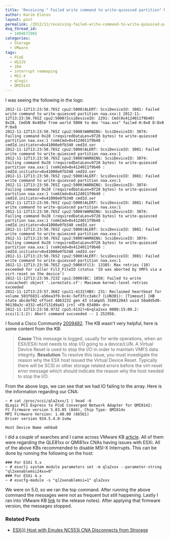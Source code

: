 ```yaml
---
title: 'Receiving " Failed write command to write-quiesced partition" Messages When Utilizing Qlogic QMI8142 CNA'
author: Karim Elatov
layout: post
permalink: /2012/11/receiving-failed-write-command-to-write-quiesced-partition-messages-when-utilizing-qlogic-qmi8142-cna/
dsq_thread_id:
  - 1404672902
categories:
  - Storage
  - VMware
tags:
  - FCoE
  - HS22V
  - ibm
  - interrupt remmaping
  - MSI-X
  - qlogic
  - QMI8142
---
```

I was seeing the following in the logs:

    2012-11-12T13:23:50.765Z cpu2:5000)ALERT: ScsiDeviceIO: 3081: Failed write command to write-quiesced partition naa.xxx:1 2012-11-12T13:23:50.765Z cpu2:5000)ScsiDeviceIO: 2291: Cmd(0x4124011f9b40) 0x28, CmdSN 0x405e from world 5000 to dev "naa.xxx" failed H:0x8 D:0x0 P:0x0
    2012-11-12T13:23:50.765Z cpu2:5000)WARNING: ScsiDeviceIO: 3074: Failing command 0x28 (requiredDataLen=9728 bytes) to write-quiesced partition naa.xxx:1 (vmkCmd=0x4124011f9b40 : cmdId.initiator=0x41000e0fb340 cmdId.ser
    2012-11-12T13:23:50.765Z cpu2:5000)ALERT: ScsiDeviceIO: 3081: Failed write command to write-quiesced partition naa.xxx:1
    2012-11-12T13:23:50.765Z cpu2:5000)WARNING: ScsiDeviceIO: 3074: Failing command 0x28 (requiredDataLen=9728 bytes) to write-quiesced partition naa.xxx:1 (vmkCmd=0x4124011f9b40 : cmdId.initiator=0x41000e0fb340 cmdId.ser
    2012-11-12T13:23:50.765Z cpu2:5000)ALERT: ScsiDeviceIO: 3081: Failed write command to write-quiesced partition naa.xxx:1
    2012-11-12T13:23:50.765Z cpu2:5000)WARNING: ScsiDeviceIO: 3074: Failing command 0x28 (requiredDataLen=9728 bytes) to write-quiesced partition naa.xxx:1 (vmkCmd=0x4124011f9b40 : cmdId.initiator=0x41000e0fb340 cmdId.ser
    2012-11-12T13:23:50.765Z cpu2:5000)ALERT: ScsiDeviceIO: 3081: Failed write command to write-quiesced partition naa.xxx:1
    2012-11-12T13:23:50.765Z cpu2:5000)WARNING: ScsiDeviceIO: 3074: Failing command 0x28 (requiredDataLen=9728 bytes) to write-quiesced partition naa.xxx:1 (vmkCmd=0x4124011f9b40 : cmdId.initiator=0x41000e0fb340 cmdId.ser
    2012-11-12T13:23:50.765Z cpu2:5000)ALERT: ScsiDeviceIO: 3081: Failed write command to write-quiesced partition naa.xxx:1
    2012-11-12T13:23:50.765Z cpu2:5000)WARNING: ScsiDeviceIO: 3074: Failing command 0x28 (requiredDataLen=9728 bytes) to write-quiesced partition naa.xxx:1 (vmkCmd=0x4124011f9b40 : cmdId.initiator=0x41000e0fb340 cmdId.ser
    2012-11-12T13:23:50.765Z cpu2:5000)ALERT: ScsiDeviceIO: 3081: Failed write command to write-quiesced partition naa.xxx:1
    2012-11-12T13:23:50.765Z cpu2:5000)Fil3: 13385: Max retries (10) exceeded for caller Fil3_FileIO (status 'IO was aborted by VMFS via a virt-reset on the device')
    2012-11-12T13:23:56.723Z cpu1:5000)BC: 1858: Failed to write (uncached) object '.iormstats.sf': Maximum kernel-level retries exceeded
    2012-11-12T13:23:57.368Z cpu11:4132)HBX: 231: Reclaimed heartbeat for volume 503f6831-a50ea3f0-bc4c-5ef3fcc3abc7 (LUN301): [Timeout] [HB state abcdef02 offset 4063232 gen 43 stampUS 358012043 uuid 50a0d5d0-96130a3c-4332-e61f131d9a43 jrnl <FB 65400> drv
    2012-11-12T13:23:58.973Z cpu5:4132)<6>qla2xxx 0000:15:00.2: scsi(1:1:2): Abort command succeeded -- 1 252956.


I found a Cisco Community [2009482](https://supportforums.cisco.com/docs/DOC-23667). The KB wasn't very helpful, here is some content from the KB:

> **Cause**
> This message is logged, usually for write operations, when an ESX/ESXi host needs to stop I/O going to a device/LUN. A Virtual Device Reset is used to stop the I/O in order to maintain VMFS data integrity.
> **Resolution**
> To resolve this issue, you must investigate the reason why the ESX host issued the Virtual Device Reset. Typically there will be SCSI or other storage related errors before the virt-reset error message which should indicate the reason why the host needed to stop the I/O.

From the above logs, we can see that we had IO failing to the array. Here is the information regarding our CNA:

    ~ # cat /proc/scsi/qla2xxx/1 | head -6
    QLogic PCI Express to FCoE Converged Network Adapter for QMI8142:
    FC Firmware version 5.03.05 (8d4), Chip Type: QMI814x
    MPI Firmware Version: 1.40.00 (66561)
    Driver version 934.5.4.0-1vmw

    Host Device Name vmhba0


I did a couple of searches and I came across VMware KB [article](http://kb.vmware.com/kb/2014323). All of them were regarding the QLE81xx or QMI81xx CNAs having issues with ESXi. All of the above KBs recommended to disable MSI-X Interrupts. This can be done by running the following on the host:

    ### For ESXi 5.x
    ~ # esxcli system module parameters set -m qla2xxx --parameter-string "ql2xenablemsi24xx=0"
    ### For ESXi 4.x
    ~ # esxcfg-module -s "ql2xenablemsi=1" qla2xxx


We were on 5.0, so we ran the top command. After running the above command the messages were not as frequent but still happening. Lastly I ran into VMware KB [link](http://kb.vmware.com/kb/2008044) to the release notes). After applying that firmware version, the messages stopped.

<div class="SPOSTARBUST-Related-Posts">
  <H3>
    Related Posts
  </H3>

  <ul class="entry-meta">
    <li class="SPOSTARBUST-Related-Post">
      <a title="ESX(i) Host with Emulex NC553i CNA Disconnects from Strorage" href="http://virtuallyhyper.com/2012/11/host-with-emulex-nc553i-cna-disconnects-from-strorage/" rel="bookmark">ESX(i) Host with Emulex NC553i CNA Disconnects from Strorage</a>
    </li>
  </ul>
</div>

